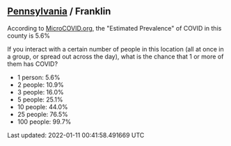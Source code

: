 
## [Pennsylvania](/united-states/pennsylvania) / Franklin

According to [MicroCOVID.org](http://microcovid.org),
the "Estimated Prevalence" of COVID in this county is 5.6%

If you interact with a certain number of people in this location
(all at once in a group, or spread out across the day), what is the chance that
1 or more of them has COVID?

- 1 person: 5.6%
- 2 people: 10.9%
- 3 people: 16.0%
- 5 people: 25.1%
- 10 people: 44.0%
- 25 people: 76.5%
- 100 people: 99.7%

Last updated: 2022-01-11 00:41:58.491669 UTC
